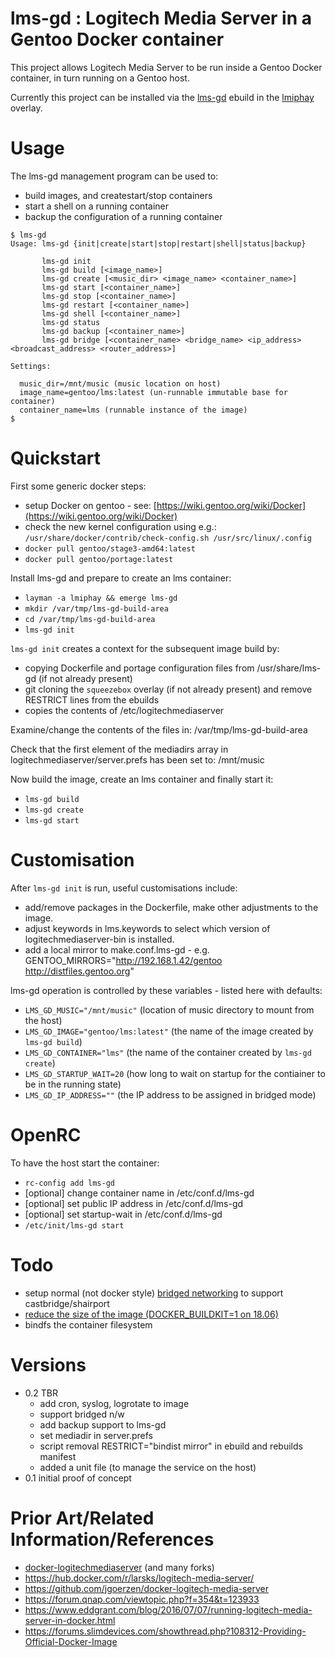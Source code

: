 # lms-gd : Logitech Media Server in a Gentoo Docker container

This project allows Logitech Media Server to be run inside a Gentoo Docker container, in turn running on a Gentoo host.

Currently this project can be installed via the [lms-gd](https://cgit.gentoo.org/user/lmiphay.git/tree/media-sound/lms-gd) ebuild in the [lmiphay](https://cgit.gentoo.org/user/lmiphay.git/) overlay.

# Usage

The lms-gd management program can be used to:
+ build images, and createstart/stop containers
+ start a shell on a running container
+ backup the configuration of a running container


```
$ lms-gd
Usage: lms-gd {init|create|start|stop|restart|shell|status|backup}

       lms-gd init
       lms-gd build [<image_name>]
       lms-gd create [<music_dir> <image_name> <container_name>]
       lms-gd start [<container_name>]
       lms-gd stop [<container_name>]
       lms-gd restart [<container_name>]
       lms-gd shell [<container_name>]
       lms-gd status
       lms-gd backup [<container_name>]
       lms-gd bridge [<container_name> <bridge_name> <ip_address> <broadcast_address> <router_address>]

Settings:

  music_dir=/mnt/music (music location on host)
  image_name=gentoo/lms:latest (un-runnable immutable base for container)
  container_name=lms (runnable instance of the image)
$
```

# Quickstart

First some generic docker steps:

* setup Docker on gentoo - see: [https://wiki.gentoo.org/wiki/Docker](https://wiki.gentoo.org/wiki/Docker)
* check the new kernel configuration using e.g.: `/usr/share/docker/contrib/check-config.sh /usr/src/linux/.config`
* `docker pull gentoo/stage3-amd64:latest`
* `docker pull gentoo/portage:latest`

Install lms-gd and prepare to create an lms container:

* `layman -a lmiphay && emerge lms-gd`
* `mkdir /var/tmp/lms-gd-build-area`
* `cd /var/tmp/lms-gd-build-area`
* `lms-gd init`

`lms-gd init` creates a context for the subsequent image build by:

* copying Dockerfile and portage configuration files from /usr/share/lms-gd (if not already present)
* git cloning the `squeezebox` overlay (if not already present) and remove RESTRICT lines from the ebuilds
* copies the contents of /etc/logitechmediaserver

Examine/change the contents of the files in: /var/tmp/lms-gd-build-area

Check that the first element of the mediadirs array in logitechmediaserver/server.prefs has been set to: /mnt/music

Now build the image, create an lms container and finally start it:

* `lms-gd build`
* `lms-gd create`
* `lms-gd start`

# Customisation

After `lms-gd init` is run, useful customisations include:

+ add/remove packages in the Dockerfile, make other adjustments to the image.
+ adjust keywords in lms.keywords to select which version of logitechmediaserver-bin is installed.
+ add a local mirror to make.conf.lms-gd - e.g. GENTOO_MIRRORS="http://192.168.1.42/gentoo http://distfiles.gentoo.org"

lms-gd operation is controlled by these variables - listed here with defaults:

+ `LMS_GD_MUSIC="/mnt/music"`           (location of music directory to mount from the host)
+ `LMS_GD_IMAGE="gentoo/lms:latest"`    (the name of the image created by `lms-gd build`)
+ `LMS_GD_CONTAINER="lms"`              (the name of the container created by `lms-gd create`)
+ `LMS_GD_STARTUP_WAIT=20`              (how long to wait on startup for the contiainer to be in the running state)
+ `LMS_GD_IP_ADDRESS=""`                (the IP address to be assigned in bridged mode)

# OpenRC

To have the host start the container:

* `rc-config add lms-gd`
* [optional] change container name in /etc/conf.d/lms-gd
* [optional] set public IP address in /etc/conf.d/lms-gd
* [optional] set startup-wait in /etc/conf.d/lms-gd
* `/etc/init/lms-gd start`

# Todo

+ setup normal (not docker style) [bridged networking](https://github.com/lmiphay/docker-link) to support castbridge/shairport
+ [reduce the size of the image (DOCKER_BUILDKIT=1 on 18.06)](https://github.com/moby/moby/issues/32507#issuecomment-409092581)
+ bindfs the container filesystem

# Versions

+ 0.2 TBR
  * add cron, syslog, logrotate to image
  * support bridged n/w
  * add backup support to lms-gd
  * set mediadir in server.prefs
  * script removal RESTRICT="bindist mirror" in ebuild and rebuilds manifest
  * added a unit file (to manage the service on the host)
+ 0.1 initial proof of concept

# Prior Art/Related Information/References

+ [docker-logitechmediaserver](https://github.com/justifiably/docker-logitechmediaserver) (and many forks)
+ https://hub.docker.com/r/larsks/logitech-media-server/
+ https://github.com/jgoerzen/docker-logitech-media-server
+ https://forum.qnap.com/viewtopic.php?f=354&t=123933
+ https://www.eddgrant.com/blog/2016/07/07/running-logitech-media-server-in-docker.html
+ https://forums.slimdevices.com/showthread.php?108312-Providing-Official-Docker-Image

